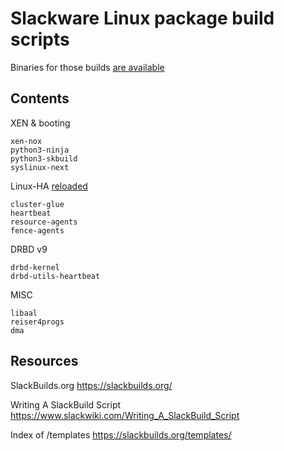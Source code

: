 # Slackware Linux package build scripts

Binaries for those builds [are available](https://lab.nethence.com/slackbuilds/)

## Contents

XEN & booting

	xen-nox
	python3-ninja
	python3-skbuild
	syslinux-next

Linux-HA [reloaded](https://pub.nethence.com/server/linuxha-oldschool)

	cluster-glue
	heartbeat
	resource-agents
	fence-agents

DRBD v9

	drbd-kernel
	drbd-utils-heartbeat

MISC

	libaal
	reiser4progs
	dma

## Resources

SlackBuilds.org
https://slackbuilds.org/

Writing A SlackBuild Script
https://www.slackwiki.com/Writing_A_SlackBuild_Script

Index of /templates
https://slackbuilds.org/templates/

